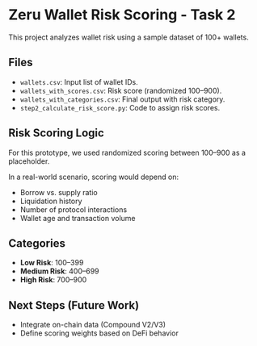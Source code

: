 # Zeru Wallet Risk Scoring - Task 2

This project analyzes wallet risk using a sample dataset of 100+ wallets.

## Files

- `wallets.csv`: Input list of wallet IDs.
- `wallets_with_scores.csv`: Risk score (randomized 100–900).
- `wallets_with_categories.csv`: Final output with risk category.
- `step2_calculate_risk_score.py`: Code to assign risk scores.

## Risk Scoring Logic

For this prototype, we used randomized scoring between 100–900 as a placeholder.

In a real-world scenario, scoring would depend on:
- Borrow vs. supply ratio
- Liquidation history
- Number of protocol interactions
- Wallet age and transaction volume

## Categories
- **Low Risk**: 100–399
- **Medium Risk**: 400–699
- **High Risk**: 700–900

## Next Steps (Future Work)
- Integrate on-chain data (Compound V2/V3)
- Define scoring weights based on DeFi behavior
